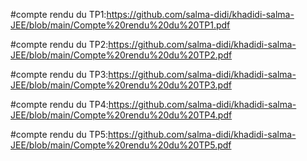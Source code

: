 #compte rendu du TP1:https://github.com/salma-didi/khadidi-salma-JEE/blob/main/Compte%20rendu%20du%20TP1.pdf

#compte rendu du TP2:https://github.com/salma-didi/khadidi-salma-JEE/blob/main/Compte%20rendu%20du%20TP2.pdf

#compte rendu du TP3:https://github.com/salma-didi/khadidi-salma-JEE/blob/main/Compte%20rendu%20du%20TP3.pdf

#compte rendu du TP4:https://github.com/salma-didi/khadidi-salma-JEE/blob/main/Compte%20rendu%20du%20TP4.pdf

#compte rendu du TP5:https://github.com/salma-didi/khadidi-salma-JEE/blob/main/Compte%20rendu%20du%20TP5.pdf
